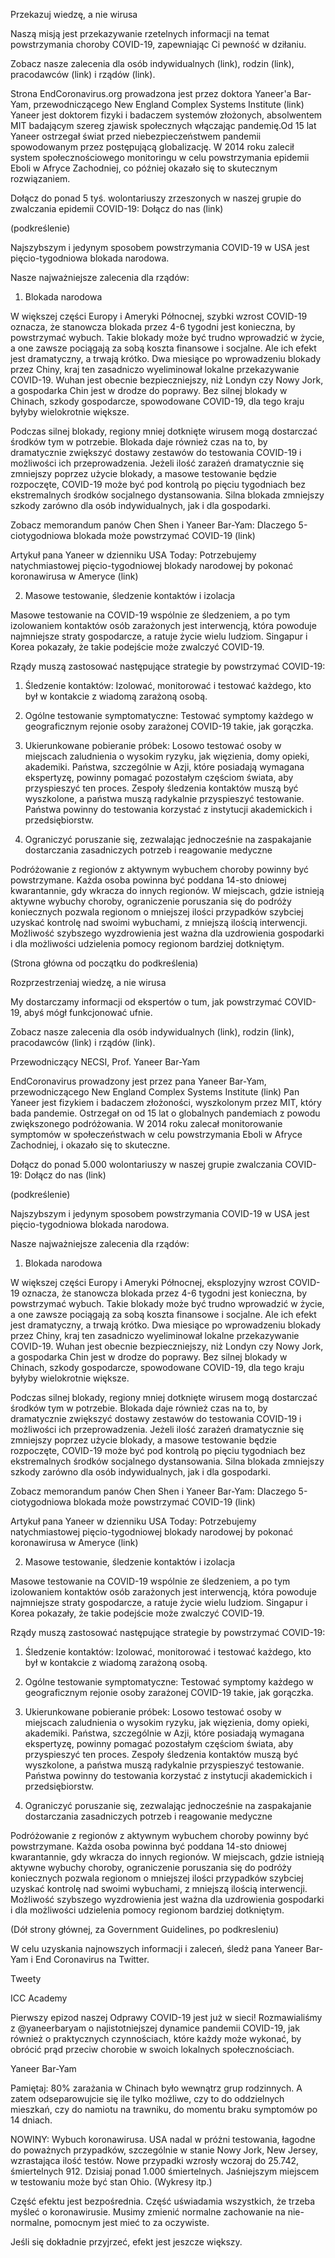 Przekazuj wiedzę, a nie wirusa

Naszą misją jest przekazywanie rzetelnych informacji na temat powstrzymania choroby COVID-19, zapewniając Ci pewność w dziłaniu.

Zobacz nasze zalecenia dla osób indywidualnych (link), rodzin (link), pracodawców (link) i rządów (link).

Strona EndCoronavirus.org prowadzona jest przez doktora Yaneer'a Bar-Yam, przewodniczącego New England Complex Systems Institute (link) Yaneer jest doktorem fizyki i badaczem systemów złożonych, absolwentem MIT badającym szereg zjawisk społecznych włączając pandemię.Od 15 lat Yaneer ostrzegał świat przed niebezpieczeństwem pandemii spowodowanym przez postępującą globalizację. W 2014 roku zalecił system społecznościowego monitoringu w celu powstrzymania epidemii Eboli w Afryce Zachodniej, co później okazało się to skutecznym rozwiązaniem.

Dołącz do ponad 5 tyś. wolontariuszy zrzeszonych w naszej grupie do zwalczania epidemii COVID-19: Dołącz do nas (link)

(podkreślenie)

Najszybszym i jedynym sposobem powstrzymania COVID-19 w USA jest pięcio-tygodniowa blokada narodowa.

Nasze najważniejsze zalecenia dla rządów:

1. Blokada narodowa

W większej części Europy i Ameryki Północnej, szybki wzrost COVID-19 oznacza, że stanowcza blokada przez 4-6 tygodni jest konieczna, by powstrzymać wybuch. Takie blokady może być trudno wprowadzić w życie, a one zawsze pociągają za sobą koszta finansowe i socjalne. Ale ich efekt jest dramatyczny, a trwają krótko. Dwa miesiące po wprowadzeniu blokady przez Chiny, kraj ten zasadniczo wyeliminował lokalne przekazywanie COVID-19. Wuhan jest obecnie bezpieczniejszy, niż Londyn czy Nowy Jork, a gospodarka Chin jest w drodze do poprawy. Bez silnej blokady w Chinach, szkody gospodarcze, spowodowane COVID-19, dla tego kraju byłyby wielokrotnie większe.

Podczas silnej blokady, regiony mniej dotknięte wirusem mogą dostarczać środków tym w potrzebie. Blokada daje również czas na to, by dramatycznie zwiększyć dostawy zestawów do testowania COVID-19 i możliwości ich przeprowadzenia. Jeżeli ilość zarażeń dramatycznie się zmniejszy poprzez użycie blokady, a masowe testowanie będzie rozpoczęte, COVID-19 może być pod kontrolą po pięciu tygodniach bez ekstremalnych środków socjalnego dystansowania. Silna blokada zmniejszy szkody zarówno dla osób indywidualnych, jak i dla gospodarki.

Zobacz memorandum panów Chen Shen i Yaneer Bar-Yam: Dlaczego 5-ciotygodniowa blokada może powstrzymać COVID-19 (link)

Artykuł pana Yaneer w dzienniku USA Today: Potrzebujemy natychmiastowej pięcio-tygodniowej blokady narodowej by pokonać koronawirusa w Ameryce (link)

2. Masowe testowanie, śledzenie kontaktów i izolacja

Masowe testowanie na COVID-19 wspólnie ze śledzeniem, a po tym izolowaniem kontaktów osób zarażonych jest interwencją, która powoduje najmniejsze straty gospodarcze, a ratuje życie wielu ludziom. Singapur i Korea pokazały, że takie podejście może zwalczyć COVID-19.

Rządy muszą zastosować następujące strategie by powstrzymać COVID-19:

1. Śledzenie kontaktów: Izolować, monitorować i testować każdego, kto był w kontakcie z wiadomą zarażoną osobą.

2. Ogólne testowanie symptomatyczne: Testować symptomy każdego w geograficznym rejonie osoby zarażonej COVID-19 takie, jak gorączka.

3. Ukierunkowane pobieranie próbek: Losowo testować osoby w miejscach zaludnienia o wysokim ryzyku, jak więzienia, domy opieki, akademiki. Państwa, szczególnie w Azji, które posiadają wymagana ekspertyzę, powinny pomagać pozostałym częściom świata, aby przyspieszyć ten proces. Zespoły śledzenia kontaktów muszą być wyszkolone, a państwa muszą radykalnie przyspieszyć testowanie. Państwa powinny do testowania korzystać z instytucji akademickich i przedsiębiorstw.



3. Ograniczyć poruszanie się, zezwalając jednocześnie na zaspakajanie dostarczania zasadniczych potrzeb i reagowanie medyczne

Podróżowanie z regionów z aktywnym wybuchem choroby powinny być powstrzymane. Każda osoba powinna być poddana 14-sto dniowej kwarantannie, gdy wkracza do innych regionów. W miejscach, gdzie istnieją aktywne wybuchy choroby, ograniczenie poruszania się do podróży koniecznych pozwala regionom o mniejszej ilości przypadków szybciej uzyskać kontrolę nad swoimi wybuchami, z mniejszą ilością interwencji. Możliwość szybszego wyzdrowienia jest ważna dla uzdrowienia gospodarki i dla możliwości udzielenia pomocy regionom bardziej dotkniętym.


(Strona główna od początku do podkreślenia)

Rozprzestrzeniaj wiedzę, a nie wirusa

My dostarczamy informacji od ekspertów o tum, jak powstrzymać COVID-19, abyś mógł funkcjonować ufnie.

Zobacz nasze zalecenia dla osób indywidualnych (link), rodzin (link), pracodawców (link) i rządów (link).

Przewodniczący NECSI, Prof. Yaneer Bar-Yam

EndCoronavirus prowadzony jest przez pana Yaneer Bar-Yam, przewodniczącego New England Complex Systems Institute (link) Pan Yaneer jest fizykiem i badaczem złożoności, wyszkolonym przez MIT, który bada pandemie. Ostrzegał on od 15 lat o globalnych pandemiach z powodu zwiększonego podróżowania. W 2014 roku zalecał monitorowanie symptomów w społeczeństwach w celu powstrzymania Eboli w Afryce Zachodniej, i okazało się to skuteczne.

Dołącz do ponad 5.000 wolontariuszy w naszej grupie zwalczania COVID-19: Dołącz do nas (link)

(podkreślenie)

Najszybszym i jedynym sposobem powstrzymania COVID-19 w USA jest pięcio-tygodniowa blokada narodowa.

Nasze najważniejsze zalecenia dla rządów:

1. Blokada narodowa

W większej części Europy i Ameryki Północnej, eksplozyjny wzrost COVID-19 oznacza, że stanowcza blokada przez 4-6 tygodni jest konieczna, by powstrzymać wybuch. Takie blokady może być trudno wprowadzić w życie, a one zawsze pociągają za sobą  koszta finansowe i socjalne. Ale ich efekt jest dramatyczny, a trwają krótko. Dwa miesiące po wprowadzeniu blokady przez Chiny, kraj ten zasadniczo wyeliminował lokalne przekazywanie COVID-19. Wuhan jest obecnie bezpieczniejszy, niż Londyn czy Nowy Jork, a gospodarka Chin jest w drodze do poprawy. Bez silnej blokady w Chinach, szkody gospodarcze, spowodowane COVID-19, dla tego kraju byłyby wielokrotnie większe.

Podczas silnej blokady, regiony mniej dotknięte wirusem mogą dostarczać środków tym w potrzebie. Blokada daje również czas na to, by dramatycznie zwiększyć dostawy zestawów do testowania COVID-19 i możliwości ich przeprowadzenia. Jeżeli ilość zarażeń dramatycznie się zmniejszy poprzez użycie blokady, a masowe testowanie będzie rozpoczęte, COVID-19 może być pod kontrolą po pięciu tygodniach bez ekstremalnych środków socjalnego dystansowania. Silna blokada zmniejszy szkody zarówno dla osób indywidualnych, jak i dla gospodarki.

Zobacz memorandum panów Chen Shen i Yaneer Bar-Yam: Dlaczego 5-ciotygodniowa blokada może powstrzymać COVID-19 (link)

Artykuł pana Yaneer w dzienniku USA Today: Potrzebujemy natychmiastowej pięcio-tygodniowej blokady narodowej by pokonać koronawirusa w Ameryce (link)

2. Masowe testowanie, śledzenie kontaktów i izolacja

Masowe testowanie na COVID-19 wspólnie ze śledzeniem, a po tym izolowaniem kontaktów osób zarażonych jest interwencją, która powoduje najmniejsze straty gospodarcze, a ratuje życie wielu ludziom. Singapur i Korea pokazały, że takie podejście może zwalczyć COVID-19.

Rządy muszą zastosować następujące strategie by powstrzymać COVID-19:

1. Śledzenie kontaktów: Izolować, monitorować i testować każdego, kto był w kontakcie z wiadomą zarażoną osobą.

2. Ogólne testowanie symptomatyczne: Testować symptomy każdego w geograficznym rejonie osoby zarażonej COVID-19 takie, jak gorączka.

3. Ukierunkowane pobieranie próbek: Losowo testować osoby w miejscach zaludnienia o wysokim ryzyku, jak więzienia, domy opieki, akademiki. Państwa, szczególnie w Azji, które posiadają wymagana ekspertyzę, powinny pomagać pozostałym częściom świata, aby przyspieszyć ten proces. Zespoły śledzenia kontaktów muszą być wyszkolone, a państwa muszą radykalnie przyspieszyć testowanie. Państwa powinny do testowania korzystać z instytucji akademickich i przedsiębiorstw.



3. Ograniczyć poruszanie się, zezwalając jednocześnie na zaspakajanie dostarczania zasadniczych potrzeb i reagowanie medyczne

Podróżowanie z regionów z aktywnym wybuchem choroby powinny być powstrzymane. Każda osoba powinna być poddana 14-sto dniowej kwarantannie, gdy wkracza do innych regionów. W miejscach, gdzie istnieją aktywne wybuchy choroby, ograniczenie poruszania się do podróży koniecznych pozwala regionom o mniejszej ilości przypadków szybciej uzyskać kontrolę nad swoimi wybuchami, z mniejszą ilością interwencji. Możliwość szybszego wyzdrowienia jest ważna dla uzdrowienia gospodarki i dla możliwości udzielenia pomocy regionom bardziej dotkniętym.



(Dół strony głównej, za Government Guidelines, po podkresleniu)

W celu uzyskania najnowszych informacji i zaleceń, śledż pana Yaneer Bar-Yam i End Coronavirus na Twitter.


Tweety

ICC Academy

Pierwszy epizod naszej Odprawy COVID-19 jest już w sieci! Rozmawialiśmy z @yaneerbaryam o najistotniejszej dynamice pandemii COVID-19, jak również o praktycznych czynnościach, które każdy może wykonać, by obrócić prąd przeciw chorobie w swoich lokalnych społecznościach.



Yaneer Bar-Yam

Pamiętaj: 80% zarażania w Chinach było wewnątrz grup rodzinnych. A zatem odseparowujcie się ile tylko możliwe, czy to do oddzielnych mieszkań, czy do namiotu na trawniku, do momentu braku symptomów po 14 dniach.


NOWINY: Wybuch koronawirusa. USA nadal w próżni testowania, łagodne do poważnych przypadków, szczególnie w stanie Nowy Jork, New Jersey, wzrastająca ilość testów. Nowe przypadki wzrosły wczoraj do 25.742, śmiertelnych 912. Dzisiaj ponad 1.000 śmiertelnych. Jaśniejszym miejscem w testowaniu może być stan Ohio.
(Wykresy itp.)


Część efektu jest bezpośrednia. Część uświadamia wszystkich, że trzeba myśleć o koronawirusie. Musimy zmienić normalne zachowanie na nie-normalne, pomocnym jest mieć to za oczywiste.

Jeśli się dokładnie przyjrzeć, efekt jest jeszcze większy.


